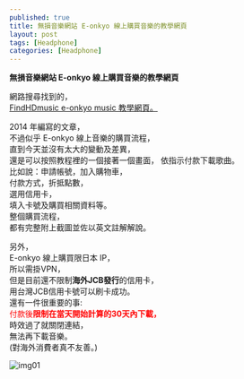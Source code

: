 ```yaml
---
published: true
title: 無損音樂網站 E-onkyo 線上購買音樂的教學網頁
layout: post
tags: [Headphone]
categories: [Headphone]
---
```

**無損音樂網站 E-onkyo 線上購買音樂的教學網頁**
    
網路搜尋找到的，    
[FindHDmusic e-onkyo music 教學網頁。][1]    
    
2014 年編寫的文章，   
不過似乎 E-onkyo 線上音樂的購買流程，   
直到今天並沒有太大的變動及差異，    
還是可以按照教程裡的一個接著一個畫面，
依指示付款下載歌曲。    
比如說：申請帳號，加入購物車，    
付款方式，折抵點數，    
選用信用卡，    
填入卡號及購買相關資料等。    
整個購買流程，      
都有完整附上截圖並佐以英文註解解說。    
    
另外，    
E-onkyo 線上購買限日本 IP，   
所以需掛VPN，   
但是目前還不限制**海外JCB發行**的信用卡，   
用台灣JCB信用卡號可以刷卡成功。   
還有一件很重要的事:    
<font color="red">付款後<b>限制在當天開始計算的30天內下載，</b></font>      
時效過了就關閉連結，        
無法再下載音樂。       
(對海外消費者真不友善。)        

![img01][img01]

[1]: http://www.findhdmusic.com/article/e-onkyo-music-tutorial/374
[img01]: https://res.cloudinary.com/shengshampoo/image/upload/s--PWiBzDID--/v1471047425/screenshot_50_08_06_0813_20161_aczwxs.png

